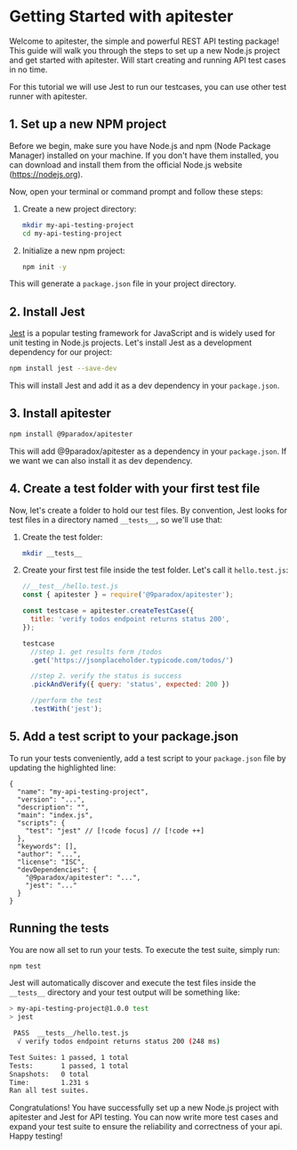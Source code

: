 # Getting Started with apitester

Welcome to apitester, the simple and powerful REST API testing package! This guide will walk you through the steps to set up a new Node.js project and get started with apitester. Will start creating and running API test cases in no time.

For this tutorial we will use Jest to run our testcases, you can use other test runner with apitester.

## 1. Set up a new NPM project

Before we begin, make sure you have Node.js and npm (Node Package Manager) installed on your machine. If you don't have them installed, you can download and install them from the official Node.js website (https://nodejs.org).

Now, open your terminal or command prompt and follow these steps:

1. Create a new project directory:

   ```bash
   mkdir my-api-testing-project
   cd my-api-testing-project
   ```

2. Initialize a new npm project:
   ```bash
   npm init -y
   ```

This will generate a `package.json` file in your project directory.

## 2. Install Jest

[Jest](https://jestjs.io/) is a popular testing framework for JavaScript and is widely used for unit testing in Node.js projects. Let's install Jest as a development dependency for our project:

```bash
npm install jest --save-dev
```

This will install Jest and add it as a dev dependency in your `package.json`.

## 3. Install apitester

```bash
npm install @9paradox/apitester
```

This will add @9paradox/apitester as a dependency in your `package.json`. If we want we can also install it as dev dependency.

## 4. Create a test folder with your first test file

Now, let's create a folder to hold our test files. By convention, Jest looks for test files in a directory named `__tests__`, so we'll use that:

1. Create the test folder:

   ```bash
   mkdir __tests__
   ```

2. Create your first test file inside the test folder. Let's call it `hello.test.js`:

   ```javascript
   //__test__/hello.test.js
   const { apitester } = require('@9paradox/apitester');

   const testcase = apitester.createTestCase({
     title: 'verify todos endpoint returns status 200',
   });

   testcase
     //step 1. get results form /todos
     .get('https://jsonplaceholder.typicode.com/todos/')

     //step 2. verify the status is success
     .pickAndVerify({ query: 'status', expected: 200 })

     //perform the test
     .testWith('jest');
   ```

## 5. Add a test script to your package.json

To run your tests conveniently, add a test script to your `package.json` file by updating the highlighted line:

```json{6,7,8}
{
  "name": "my-api-testing-project",
  "version": "...",
  "description": "",
  "main": "index.js",
  "scripts": {
    "test": "jest" // [!code focus] // [!code ++]
  },
  "keywords": [],
  "author": "...",
  "license": "ISC",
  "devDependencies": {
    "@9paradox/apitester": "...",
    "jest": "..."
  }
}
```

## Running the tests

You are now all set to run your tests. To execute the test suite, simply run:

```bash
npm test
```

Jest will automatically discover and execute the test files inside the `__tests__` directory and your test output will be something like:

```bash
> my-api-testing-project@1.0.0 test
> jest

 PASS  __tests__/hello.test.js
  √ verify todos endpoint returns status 200 (248 ms)

Test Suites: 1 passed, 1 total
Tests:       1 passed, 1 total
Snapshots:   0 total
Time:        1.231 s
Ran all test suites.
```

Congratulations! You have successfully set up a new Node.js project with apitester and Jest for API testing. You can now write more test cases and expand your test suite to ensure the reliability and correctness of your api. Happy testing!
